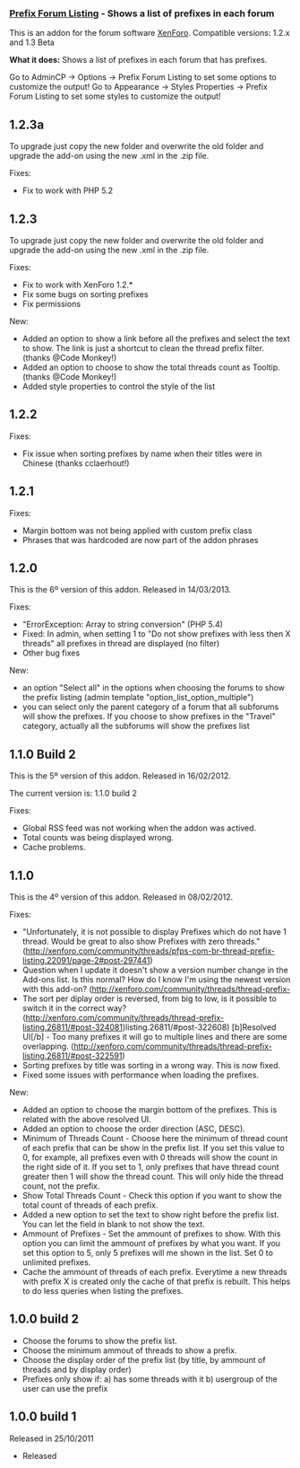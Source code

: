 ### [Prefix Forum Listing](http://xenforo.com/community/resources/thread-prefix-listing.80/) - Shows a list of prefixes in each forum

This is an addon for the forum software [XenForo](http://www.xenforo.com). Compatible versions: 1.2.x and 1.3 Beta

<b>What it does:</b> Shows a list of prefixes in each forum that has prefixes.

Go to AdminCP -> Options -> Prefix Forum Listing to set some options to customize the output!
Go to Appearance -> Styles Properties -> Prefix Forum Listing to set some styles to customize the output!

## 1.2.3a

To upgrade just copy the new folder and overwrite the old folder and upgrade the add-on using the new .xml in the .zip file.

Fixes:
- Fix to work with PHP 5.2

## 1.2.3

To upgrade just copy the new folder and overwrite the old folder and upgrade the add-on using the new .xml in the .zip file.

Fixes:
- Fix to work with XenForo 1.2.*
- Fix some bugs on sorting prefixes
- Fix permissions

New:
- Added an option to show a link before all the prefixes and select the text to show. The link is just a shortcut to clean the thread prefix filter. (thanks @Code Monkey!)
- Added an option to choose to show the total threads count as Tooltip. (thanks @Code Monkey!)
- Added style properties to control the style of the list

## 1.2.2
Fixes:
- Fix issue when sorting prefixes by name when their titles were in Chinese (thanks cclaerhout!)

## 1.2.1
Fixes:
- Margin bottom was not being applied with custom prefix class
- Phrases that was hardcoded are now part of the addon phrases

## 1.2.0

This is the 6º version of this addon. Released in 14/03/2013.

Fixes:
- "ErrorException: Array to string conversion" (PHP 5.4)
- Fixed: In admin, when setting 1 to "Do not show prefixes with less then X threads" all prefixes in thread are displayed (no filter)
- Other bug fixes

New:
- an option "Select all" in the options when choosing the forums to show the prefix listing (admin template "option_list_option_multiple")
- you can select only the parent category of a forum that all subforums will show the prefixes. If you choose to show prefixes in the "Travel" category, actually all the subforums will show the prefixes list

## 1.1.0 Build 2

This is the 5º version of this addon. Released in 16/02/2012.

The current version is: 1.1.0 build 2


Fixes:
- Global RSS feed was not working when the addon was actived.
- Total counts was being displayed wrong.
- Cache problems.


## 1.1.0

This is the 4º version of this addon. Released in 08/02/2012.

Fixes:
- "Unfortunately, it is not possible to display Prefixes which do not have 1 thread. Would be great to also show Prefixes with zero threads." (http://xenforo.com/community/threads/pfps-com-br-thread-prefix-listing.22091/page-2#post-297441)
- Question when I update it doesn't show a version number change in the Add-ons list. Is this normal? How do I know I'm using the newest version with this add-on? (http://xenforo.com/community/threads/thread-prefix-
- The sort per diplay order is reversed, from big to low, is it possible to switch it in the correct way? (http://xenforo.com/community/threads/thread-prefix-listing.26811/#post-324081)listing.26811/#post-322608)
[b]Resolved UI[/b] - Too many prefixes it will go to multiple lines and there are some overlapping. (http://xenforo.com/community/threads/thread-prefix-listing.26811/#post-322591)
- Sorting prefixes by title was sorting in a wrong way. This is now fixed.
- Fixed some issues with performance when loading the prefixes.


New:
- Added an option to choose the margin bottom of the prefixes. This is related with the above resolved UI.
- Added an option to choose the order direction (ASC, DESC).
- Minimum of Threads Count - Choose here the minimum of thread count of each prefix that can be show in the prefix list. If you set this value to 0, for example, all prefixes even with 0 threads will show the count in the right side of it. If you set to 1, only prefixes that have thread count greater then 1 will show the thread count. This will only hide the thread count, not the prefix.
- Show Total Threads Count - Check this option if you want to show the total count of threads of each prefix.
- Added a new option to set the text to show right before the prefix list. You can let the field in blank to not show the text.
- Ammount of Prefixes - Set the ammount of prefixes to show. With this option you can limit the ammount of prefixes by what you want. If you set this option to 5, only 5 prefixes will me shown in the list. Set 0 to unlimited prefixes.
- Cache the ammount of threads of each prefix. Everytime a new threads with prefix X is created only the cache of that prefix is rebuilt. This helps to do less queries when listing the prefixes.



## 1.0.0 build 2

- Choose the forums to show the prefix list.
- Choose the minimum ammout of threads to show a prefix.
- Choose the display order of the prefix list (by title, by ammount of threads and by display order)
- Prefixes only show if:
a) has some threads with it
b) usergroup of the user can use the prefix



## 1.0.0 build 1

Released in 25/10/2011

- Released
